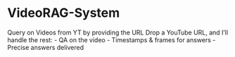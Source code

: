 # VideoRAG-System
Query on Videos from YT by providing the URL Drop a YouTube URL, and I’ll handle the rest:  - QA on the video - Timestamps &amp; frames for answers - Precise answers delivered
